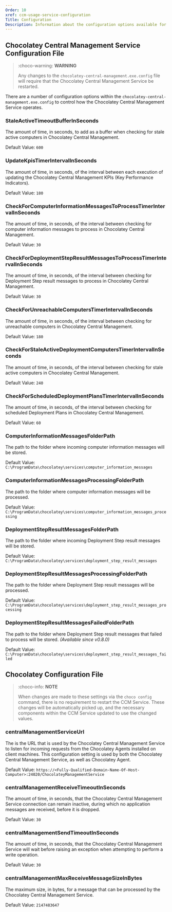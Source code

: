 ```yaml
---
Order: 10
xref: ccm-usage-service-configuration
Title: Configuration
Description: Information about the configuration options available for the CCM Service
---
```


## Chocolatey Central Management Service Configuration File

> :choco-warning: **WARNING**
>
> Any changes to the `chocolatey-central-management.exe.config` file will require that the Chocolatey Central Management Service be restarted.

There are a number of configuration options within the `chocolatey-central-management.exe.config` to control how the Chocolatey Central Management Service operates.

### StaleActiveTimeoutBufferInSeconds

The amount of time, in seconds, to add as a buffer when checking for stale active computers in Chocolatey Central Management.

Default Value: `600`

### UpdateKpisTimerIntervalInSeconds

The amount of time, in seconds, of the interval between each execution of updating the Chocolatey Central Management KPIs (Key Performance Indicators).

Default Value: `180`

### CheckForComputerInformationMessagesToProcessTimerIntervalInSeconds

The amount of time, in seconds, of the interval between checking for computer information messages to process in Chocolatey Central Management.

Default Value: `30`

### CheckForDeploymentStepResultMessagesToProcessTimerIntervalInSeconds

The amount of time, in seconds, of the interval between checking for Deployment Step result messages to process in Chocolatey Central Management.

Default Value: `30`

### CheckForUnreachableComputersTimerIntervalInSeconds

The amount of time, in seconds, of the interval between checking for unreachable computers in Chocolatey Central Management.

Default Value: `180`

### CheckForStaleActiveDeploymentComputersTimerIntervalInSeconds

The amount of time, in seconds, of the interval between checking for stale active computers in Chocolatey Central Management.

Default Value: `240`

### CheckForScheduledDeploymentPlansTimerIntervalInSeconds

The amount of time, in seconds, of the interval between checking for scheduled Deployment Plans in Chocolatey Central Management.

Default Value: `60`

### ComputerInformationMessagesFolderPath

The path to the folder where incoming computer information messages will be stored.

Default Value: `C:\ProgramData\chocolatey\services\computer_information_messages`

### ComputerInformationMessagesProcessingFolderPath

The path to the folder where computer information messages will be processed.

Default Value: `C:\ProgramData\chocolatey\services\computer_information_messages_processing`

### DeploymentStepResultMessagesFolderPath

The path to the folder where incoming Deployment Step result messages will be stored.

Default Value: `C:\ProgramData\chocolatey\services\deployment_step_result_messages`

### DeploymentStepResultMessagesProcessingFolderPath

The path to the folder where Deployment Step result messages will be processed.

Default Value: `C:\ProgramData\chocolatey\services\deployment_step_result_messages_processing`

### DeploymentStepResultMessagesFailedFolderPath

The path to the folder where Deployment Step result messages that failed to process will be stored. _(Available since v0.8.0)_

Default Value: `C:\ProgramData\chocolatey\services\deployment_step_result_messages_failed`

## Chocolatey Configuration File

> :choco-info: **NOTE**
>
> When changes are made to these settings via the `choco config` command, there is no requirement to restart the CCM Service. These changes will be automatically picked up, and the necessary components within the CCM Service updated to use the changed values.

### centralManagementServiceUrl

The is the URL that is used by the Chocolatey Central Management Service to listen for incoming requests from the Chocolatey Agents installed on client machines.  This configuration setting is used by both the Chocolatey Central Management Service, as well as Chocolatey Agent.

Default Value: `https://<Fully-Qualified-Domain-Name-Of-Host-Computer>:24020/ChocolateyManagementService`

### centralManagementReceiveTimeoutInSeconds

The amount of time, in seconds, that the Chocolatey Central Management Service connection can remain inactive, during which no application messages are received, before it is dropped.

Default Value: `30`

### centralManagementSendTimeoutInSeconds

The amount of time, in seconds, that the Chocolatey Central Management Service will wait before raising an exception when attempting to perform a write operation.

Default Value: `30`

### centralManagementMaxReceiveMessageSizeInBytes

The maximum size, in bytes, for a message that can be processed by the Chocolatey Central Management Service.

Default Value: `2147483647`